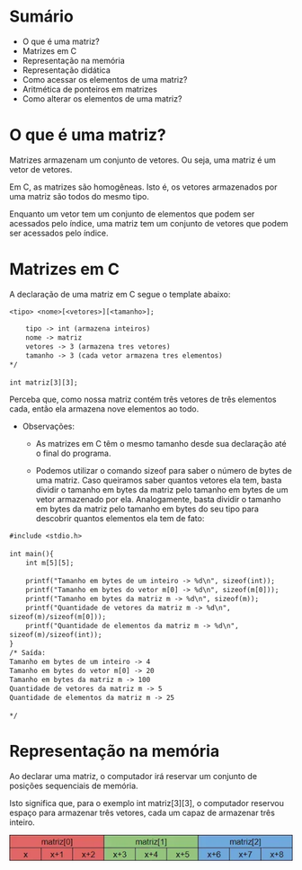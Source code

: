 # Sumário

- O que é uma matriz?
- Matrizes em C
- Representação na memória
- Representação didática
- Como acessar os elementos de uma matriz?
- Aritmética de ponteiros em matrizes
- Como alterar os elementos de uma matriz?

# O que é uma matriz?

Matrizes armazenam um conjunto de vetores. Ou seja, uma matriz é um vetor de vetores.

Em C, as matrizes são homogêneas. Isto é, os vetores armazenados por uma matriz são todos do mesmo tipo.

Enquanto um vetor tem um conjunto de elementos que podem ser acessados pelo índice, uma matriz tem um conjunto de vetores que podem ser acessados pelo índice.

# Matrizes em C

A declaração de uma matriz em C segue o template abaixo:
```
<tipo> <nome>[<vetores>][<tamanho>];
```

```/*
    tipo -> int (armazena inteiros)
    nome -> matriz
    vetores -> 3 (armazena tres vetores)
    tamanho -> 3 (cada vetor armazena tres elementos)
*/

int matriz[3][3];
```

Perceba que, como nossa matriz contém três vetores de três elementos cada, então ela armazena nove elementos ao todo.

- Observações:

    - As matrizes em C têm o mesmo tamanho desde sua declaração até o final do programa.

    - Podemos utilizar o comando sizeof para saber o número de bytes de uma matriz. Caso queiramos saber quantos vetores ela tem, basta dividir o tamanho em bytes da matriz pelo tamanho em bytes de um vetor armazenado por ela. Analogamente, basta dividir o tamanho em bytes da matriz pelo tamanho em bytes do seu tipo para descobrir quantos elementos ela tem de fato:

```
#include <stdio.h>

int main(){
    int m[5][5];

    printf("Tamanho em bytes de um inteiro -> %d\n", sizeof(int));
    printf("Tamanho em bytes do vetor m[0] -> %d\n", sizeof(m[0]));
    printf("Tamanho em bytes da matriz m -> %d\n", sizeof(m));
    printf("Quantidade de vetores da matriz m -> %d\n", sizeof(m)/sizeof(m[0]));
    printf("Quantidade de elementos da matriz m -> %d\n", sizeof(m)/sizeof(int));
}
/* Saída:
Tamanho em bytes de um inteiro -> 4
Tamanho em bytes do vetor m[0] -> 20
Tamanho em bytes da matriz m -> 100
Quantidade de vetores da matriz m -> 5
Quantidade de elementos da matriz m -> 25

*/
```

# Representação na memória

Ao declarar uma matriz, o computador irá reservar um conjunto de posições sequenciais de memória.

Isto significa que, para o exemplo int matriz[3][3], o computador reservou espaço para armazenar três vetores, cada um capaz de armazenar três inteiro.

![Alt text](image.png)